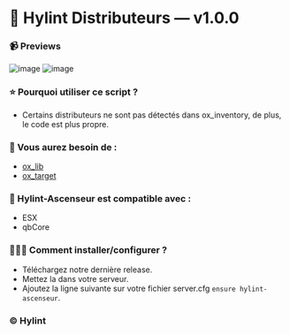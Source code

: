 # 🍵 Hylint Distributeurs — v1.0.0

### 📹 Previews
![image](https://github.com/user-attachments/assets/f12c0e7b-d517-4691-90bf-6cd553bd949e)
![image](https://github.com/user-attachments/assets/c4fdab46-ca22-49de-a98f-26959c550f8d)

### ⭐ Pourquoi utiliser ce script ?
- Certains distributeurs ne sont pas détectés dans ox_inventory, de plus, le code est plus propre.

### 📃 Vous aurez besoin de :
- [ox_lib](https://github.com/overextended/ox_lib/releases/latest)
- [ox_target](https://github.com/overextended/ox_target/releases/latest)

### 📃 Hylint-Ascenseur est compatible avec :
- ESX
- qbCore

### 👨🏻‍💻 Comment installer/configurer ?
- Téléchargez notre dernière release.
- Mettez la dans votre serveur.
- Ajoutez la ligne suivante sur votre fichier server.cfg `ensure hylint-ascenseur`.

### ©️ Hylint
